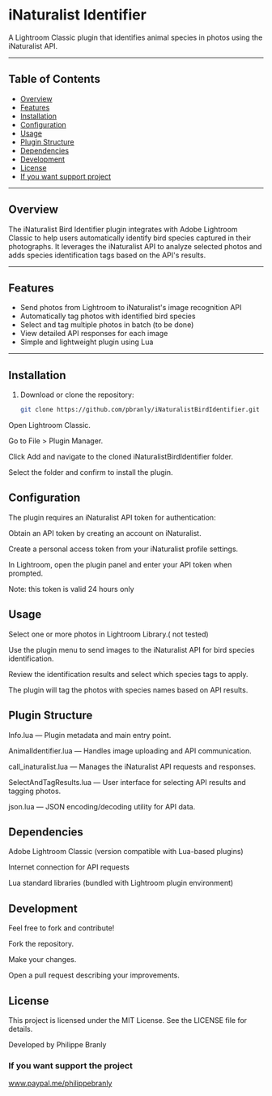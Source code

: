 # iNaturalist Identifier

A Lightroom Classic plugin that identifies animal species in photos using the iNaturalist API.

---

## Table of Contents

- [Overview](#overview)  
- [Features](#features)  
- [Installation](#installation)  
- [Configuration](#configuration)  
- [Usage](#usage)  
- [Plugin Structure](#plugin-structure)  
- [Dependencies](#dependencies)  
- [Development](#development)  
- [License](#license)
- [If you want support project](#If-you-want-support-the-project)

---

## Overview

The iNaturalist Bird Identifier plugin integrates with Adobe Lightroom Classic to help users automatically identify bird species captured in their photographs. It leverages the iNaturalist API to analyze selected photos and adds species identification tags based on the API's results.

---

## Features

- Send photos from Lightroom to iNaturalist's image recognition API  
- Automatically tag photos with identified bird species  
- Select and tag multiple photos in batch (to be done) 
- View detailed API responses for each image  
- Simple and lightweight plugin using Lua

---

## Installation

1. Download or clone the repository:  
   ```bash
   git clone https://github.com/pbranly/iNaturalistBirdIdentifier.git
Open Lightroom Classic.

Go to File > Plugin Manager.

Click Add and navigate to the cloned iNaturalistBirdIdentifier folder.

Select the folder and confirm to install the plugin.

## Configuration

The plugin requires an iNaturalist API token for authentication:

Obtain an API token by creating an account on iNaturalist.

Create a personal access token from your iNaturalist profile settings.

In Lightroom, open the plugin panel and enter your API token when prompted.

Note: this token is valid 24 hours only

## Usage

Select one or more photos in Lightroom Library.( not tested)

Use the plugin menu to send images to the iNaturalist API for bird species identification.

Review the identification results and select which species tags to apply.

The plugin will tag the photos with species names based on API results.

## Plugin Structure

Info.lua — Plugin metadata and main entry point.

AnimalIdentifier.lua — Handles image uploading and API communication.

call_inaturalist.lua — Manages the iNaturalist API requests and responses.

SelectAndTagResults.lua — User interface for selecting API results and tagging photos.

json.lua — JSON encoding/decoding utility for API data.

## Dependencies

Adobe Lightroom Classic (version compatible with Lua-based plugins)

Internet connection for API requests

Lua standard libraries (bundled with Lightroom plugin environment)

## Development

Feel free to fork and contribute!

Fork the repository.

Make your changes.

Open a pull request describing your improvements.

## License

This project is licensed under the MIT License. See the LICENSE file for details.

Developed by Philippe Branly

### If you want support the project

www.paypal.me/philippebranly



